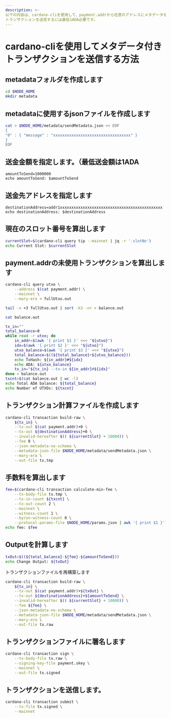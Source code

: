 ```yaml
---
description: >-
以下の内容は、cardano-cliを使用して、payment.addrから任意のアドレスにメタデータを添付してトランザクションを送信する方法です。 
トランザクションを送信するには最低1ADA必要です。
---
```


# cardano-cliを使用してメタデータ付きトランザクションを送信する方法


## metadataフォルダを作成します
```bash
cd $NODE_HOME
mkdir metadata
```

## metadataに使用するjsonファイルを作成します
```bash
cat > $NODE_HOME/metadata/sendMetadata.json << EOF
{
"0" : { "message" : "xxxxxxxxxxxxxxxxxxxxxxxxxxxxxxxxxx" }
}
EOF
```

## 送金金額を指定します。（最低送金額は1ADA
```
amountToSend=1000000
echo amountToSend: $amountToSend
```

## 送金先アドレスを指定します
```
destinationAddress=addr1xxxxxxxxxxxxxxxxxxxxxxxxxxxxxxxxxxxxxxxxxxxxx
echo destinationAddress: $destinationAddress
```

## 現在のスロット番号を算出します
```bash
currentSlot=$(cardano-cli query tip --mainnet | jq -r '.slotNo')
echo Current Slot: $currentSlot
```

## payment.addrの未使用トランザクションを算出します
```bash
cardano-cli query utxo \
    --address $(cat payment.addr) \
    --mainnet \
    --mary-era > fullUtxo.out

tail -n +3 fullUtxo.out | sort -k3 -nr > balance.out

cat balance.out

tx_in=""
total_balance=0
while read -r utxo; do
    in_addr=$(awk '{ print $1 }' <<< "${utxo}")
    idx=$(awk '{ print $2 }' <<< "${utxo}")
    utxo_balance=$(awk '{ print $3 }' <<< "${utxo}")
    total_balance=$((${total_balance}+${utxo_balance}))
    echo TxHash: ${in_addr}#${idx}
    echo ADA: ${utxo_balance}
    tx_in="${tx_in} --tx-in ${in_addr}#${idx}"
done < balance.out
txcnt=$(cat balance.out | wc -l)
echo Total ADA balance: ${total_balance}
echo Number of UTXOs: ${txcnt}
```

## トランザクション計算ファイルを作成します
```bash
cardano-cli transaction build-raw \
    ${tx_in} \
    --tx-out $(cat payment.addr)+0 \
    --tx-out ${destinationAddress}+0 \
    --invalid-hereafter $(( ${currentSlot} + 10000)) \
    --fee 0 \
    --json-metadata-no-schema \
    --metadata-json-file $NODE_HOME/metadata/sendMetadata.json \
    --mary-era \
    --out-file tx.tmp
```

## 手数料を算出します

```bash
fee=$(cardano-cli transaction calculate-min-fee \
    --tx-body-file tx.tmp \
    --tx-in-count ${txcnt} \
    --tx-out-count 2 \
    --mainnet \
    --witness-count 1 \
    --byron-witness-count 0 \
    --protocol-params-file $NODE_HOME/params.json | awk '{ print $1 }')
echo fee: $fee
```

## Outputを計算します
```bash
txOut=$((${total_balance}-${fee}-${amountToSend}))
echo Change Output: ${txOut}
```

トランザクションファイルを再構築します
```bash
cardano-cli transaction build-raw \
    ${tx_in} \
    --tx-out $(cat payment.addr)+${txOut} \
    --tx-out ${destinationAddress}+${amountToSend} \
    --invalid-hereafter $(( ${currentSlot} + 10000)) \
    --fee ${fee} \
    --json-metadata-no-schema \
    --metadata-json-file $NODE_HOME/metadata/sendMetadata.json \
    --mary-era \
    --out-file tx.raw
```

## トランザクションファイルに署名します
```bash
cardano-cli transaction sign \
    --tx-body-file tx.raw \
    --signing-key-file payment.skey \
    --mainnet \
    --out-file tx.signed
```


## トランザクションを送信します。
```bash
cardano-cli transaction submit \
    --tx-file tx.signed \
    --mainnet
```

